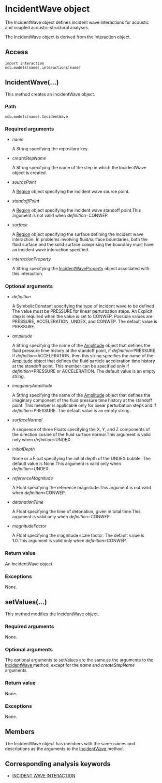 # IncidentWave object

The IncidentWave object defines incident wave interactions for acoustic and coupled acoustic-structural analyses.

The IncidentWave object is derived from the [Interaction](https://help.3ds.com/2022/english/DSSIMULIA_Established/SIMACAEKERRefMap/simaker-c-interactionpyc.htm?ContextScope=all) object.

## Access

```
import interaction
mdb.models[name].interactions[name]
```

## IncidentWave(...)



This method creates an IncidentWave object.



### Path

```
mdb.models[name].IncidentWave
```

### Required arguments

- *name*

  A String specifying the repository key.

- *createStepName*

  A String specifying the name of the step in which the IncidentWave object is created.

- *sourcePoint*

  A [Region](https://help.3ds.com/2022/english/DSSIMULIA_Established/SIMACAEKERRefMap/simaker-c-regionpyc.htm?ContextScope=all) object specifying the incident wave source point.

- *standoffPoint*

  A [Region](https://help.3ds.com/2022/english/DSSIMULIA_Established/SIMACAEKERRefMap/simaker-c-regionpyc.htm?ContextScope=all) object specifying the incident wave standoff point.This argument is not valid when *definition*=CONWEP.

- *surface*

  A [Region](https://help.3ds.com/2022/english/DSSIMULIA_Established/SIMACAEKERRefMap/simaker-c-regionpyc.htm?ContextScope=all) object specifying the surface defining the incident wave interaction. In problems involving fluid/surface boundaries, both the fluid surface and the solid surface comprising the boundary must have an incident wave interaction specified.

- *interactionProperty*

  A String specifying the [IncidentWaveProperty](https://help.3ds.com/2022/english/DSSIMULIA_Established/SIMACAEKERRefMap/simaker-c-incidentwavepropertypyc.htm?ContextScope=all) object associated with this interaction.

### Optional arguments

- *definition*

  A SymbolicConstant specifying the type of incident wave to be defined. The value must be PRESSURE for linear perturbation steps. An Explicit step is required when the value is set to CONWEP. Possible values are PRESSURE, ACCELERATION, UNDEX, and CONWEP. The default value is PRESSURE.

- *amplitude*

  A String specifying the name of the [Amplitude](https://help.3ds.com/2022/english/DSSIMULIA_Established/SIMACAEKERRefMap/simaker-c-amplitudepyc.htm?ContextScope=all) object that defines the fluid pressure time history at the standoff point, if *definition*=PRESSURE. If *definition*=ACCELERATION, then this string specifies the name of the [Amplitude](https://help.3ds.com/2022/english/DSSIMULIA_Established/SIMACAEKERRefMap/simaker-c-amplitudepyc.htm?ContextScope=all) object that defines the fluid particle acceleration time history at the standoff point. This member can be specified only if *definition*=PRESSURE or ACCELERATION. The default value is an empty string.

- *imaginaryAmplitude*

  A String specifying the name of the [Amplitude](https://help.3ds.com/2022/english/DSSIMULIA_Established/SIMACAEKERRefMap/simaker-c-amplitudepyc.htm?ContextScope=all) object that defines the imaginary component of the fluid pressure time history at the standoff point. This member is applicable only for linear perturbation steps and if *definition*=PRESSURE. The default value is an empty string.

- *surfaceNormal*

  A sequence of three Floats specifying the X, Y, and Z components of the direction cosine of the fluid surface normal.This argument is valid only when *definition*=UNDEX.

- *initialDepth*

  None or a Float specifying the initial depth of the UNDEX bubble. The default value is None.This argument is valid only when *definition*=UNDEX.

- *referenceMagnitude*

  A Float specifying the reference magnitude.This argument is not valid when *definition*=CONWEP.

- *detonationTime*

  A Float specifying the time of detonation, given in total time.This argument is valid only when *definition*=CONWEP.

- *magnitudeFactor*

  A Float specifying the magnitude scale factor. The default value is 1.0.This argument is valid only when *definition*=CONWEP.

### Return value

An IncidentWave object.

### Exceptions

None.



## setValues(...)



This method modifies the IncidentWave object.



### Required arguments

None.

### Optional arguments

The optional arguments to setValues are the same as the arguments to the [IncidentWave ](https://help.3ds.com/2022/english/DSSIMULIA_Established/SIMACAEKERRefMap/simaker-c-incidentwavepyc.htm?ContextScope=all#simaker-incidentwaveincidentwavepyc)method, except for the *name* and *createStepName* arguments.

### Return value

None.

### Exceptions

None.



## Members

The IncidentWave object has members with the same names and descriptions as the arguments to the [IncidentWave ](https://help.3ds.com/2022/english/DSSIMULIA_Established/SIMACAEKERRefMap/simaker-c-incidentwavepyc.htm?ContextScope=all#simaker-incidentwaveincidentwavepyc)method.



## Corresponding analysis keywords

- [INCIDENT WAVE INTERACTION](https://help.3ds.com/2022/english/DSSIMULIA_Established/SIMACAEKEYRefMap/simakey-r-incidentwaveinteraction.htm?ContextScope=all#simakey-r-incidentwaveinteraction)
